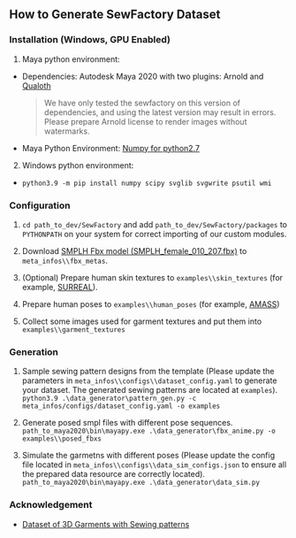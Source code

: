 ## How to Generate SewFactory Dataset

### Installation (Windows, GPU Enabled)
1. Maya python environment:
 * Dependencies: Autodesk Maya 2020 with two plugins: Arnold and [Qualoth](http://www.fxgear.net/vfx-software?locale=en) 
    > We have only tested the sewfactory on this version of dependencies, and using the latest version may result in errors.
    > Please prepare Arnold license to render images without watermarks.

  * Maya Python Environment: [Numpy for python2.7](https://forums.autodesk.com/t5/maya-programming/guide-how-to-install-numpy-scipy-in-maya-windows-64-bit/td-p/5796722)

2. Windows python environment:
  * `python3.9 -m pip install numpy scipy svglib svgwrite psutil wmi`

### Configuration

1. `cd path_to_dev/SewFactory` and add `path_to_dev/SewFactory/packages` to `PYTHONPATH` on your system for correct importing of our custom modules.

2. Download [SMPLH Fbx model (SMPLH_female_010_207.fbx)](https://smpl.is.tue.mpg.de/) to `meta_infos\\fbx_metas`.
3. (Optional) Prepare human skin textures to `examples\\skin_textures` (for example,  [SURREAL](lsh.paris.inria.fr/SURREAL/smpl_data/textures.tar.gz)).
4. Prepare human poses to `examples\\human_poses` (for example, [AMASS](https://amass.is.tue.mpg.de/))
5. Collect some images used for garment textures and put them into `examples\\garment_textures`

### Generation
1. Sample sewing pattern designs from the template (Please update the parameters in `meta_infos\\configs\\dataset_config.yaml` to generate your dataset. The generated sewing patterns are located at `examples`).
`python3.9 .\data_generator\pattern_gen.py -c meta_infos/configs/dataset_config.yaml -o examples`
2. Generate posed smpl files with different pose sequences.
`path_to_maya2020\bin\mayapy.exe .\data_generator\fbx_anime.py -o examples\\posed_fbxs`

3. Simulate the garmetns with different poses (Please update the config file located in `meta_infos\\configs\\data_sim_configs.json` to ensure all the prepared data resource are correctly located).
`path_to_maya2020\bin\mayapy.exe .\data_generator\data_sim.py`

### Acknowledgement
- [Dataset of 3D Garments with Sewing patterns](https://github.com/maria-korosteleva/Garment-Pattern-Generator/tree/master)